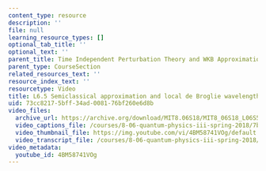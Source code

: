 ```yaml
---
content_type: resource
description: ''
file: null
learning_resource_types: []
optional_tab_title: ''
optional_text: ''
parent_title: Time Independent Perturbation Theory and WKB Approximation
parent_type: CourseSection
related_resources_text: ''
resource_index_text: ''
resourcetype: Video
title: L6.5 Semiclassical approximation and local de Broglie wavelength
uid: 73cc8217-5bff-34ad-0081-76bf260e6d8b
video_files:
  archive_url: https://archive.org/download/MIT8.06S18/MIT8_06S18_L06S5_300k.mp4
  video_captions_file: /courses/8-06-quantum-physics-iii-spring-2018/7b6cdc599f0159e0b69f434455b0eebe_4BM58741VOg.vtt
  video_thumbnail_file: https://img.youtube.com/vi/4BM58741VOg/default.jpg
  video_transcript_file: /courses/8-06-quantum-physics-iii-spring-2018/4dd6627c0017c9e1db18c8f3f3c4b9ee_4BM58741VOg.pdf
video_metadata:
  youtube_id: 4BM58741VOg
---
```

